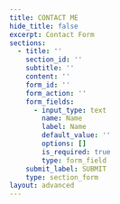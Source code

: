 ```yaml
---
title: CONTACT ME
hide_title: false
excerpt: Contact Form
sections:
  - title: ''
    section_id: ''
    subtitle: ''
    content: ''
    form_id: ''
    form_action: ''
    form_fields:
      - input_type: text
        name: Name
        label: Name
        default_value: ''
        options: []
        is_required: true
        type: form_field
    submit_label: SUBMIT
    type: section_form
layout: advanced
---
```

